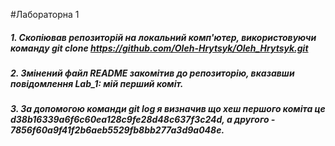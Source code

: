 #Лабораторна 1
##### 1. Скопіював репозиторій на локальний комп'ютер, використовуючи команду git clone https://github.com/Oleh-Hrytsyk/Oleh_Hrytsyk.git
##### 2. Змінений файл README закомітив до репозиторію, вказавши повідомлення Lab_1: мій перший коміт.
##### 3. За допомогою команди git log я визначив що хеш першого коміта це d38b16339a6f6c60ea128c9fe28d48c637f3c24d, а другого - 7856f60a9f41f2b6aeb5529fb8bb277a3d9a048e.
